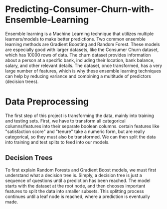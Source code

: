 # Predicting-Consumer-Churn-with-Ensemble-Learning
Ensemble learning is a Machine Learning technique that utilizes multiple learners/models to make better predictions. Two common ensemble learning methods are Gradient Boosting and Random Forest. These models are especially good with larger datasets, like the Consumer Churn dataset, which has 10000 rows of data.
The churn dataset provides information about a person at a specific bank, including their location, bank balance, salary, and other relevant details. The dataset, once transformed, has a very large number of features, which is why these ensemble learning techniques can help by reducing variance and combining a multitude of predictors (decision trees).

# Data Preprocessing
The first step of this project is transforming the data, mainly into training and testing sets. First, we have to transform all categorical columns/features into their separate boolean columns. certain features like "satisfaction score" and "tenure" take a numeric form, but are really categorical, so they must also be transformed. We can then split the data into training and test splits to feed into our models.

## Decision Trees
To first explain Random Forests and Gradient Boost models, we must first understand what a decision tree is. Simply, a decision tree is just a sequence of questions until a prediction has been reached. The model starts with the dataset at the root node, and then chooses important features to split the data into smaller subsets. This splitting process continues until a leaf node is reached, where a prediction is eventually made.
